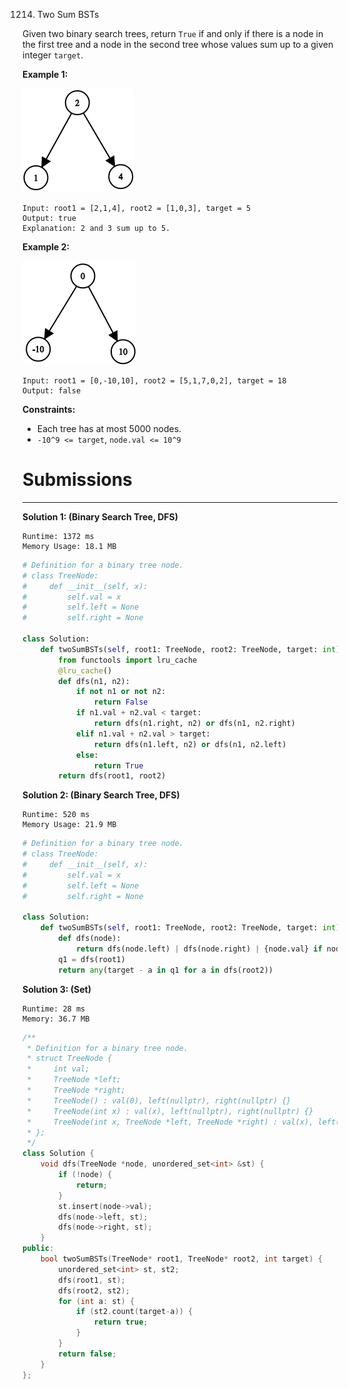 1214. Two Sum BSTs

Given two binary search trees, return `True` if and only if there is a node in the first tree and a node in the second tree whose values sum up to a given integer `target`.

**Example 1:**

![1214_1368_1_a2](img/1214_1368_1_a2.png)

```
Input: root1 = [2,1,4], root2 = [1,0,3], target = 5
Output: true
Explanation: 2 and 3 sum up to 5.
```

**Example 2:**

![1214_1368_2_a](img/1214_1368_2_a.png)

```
Input: root1 = [0,-10,10], root2 = [5,1,7,0,2], target = 18
Output: false
```

**Constraints:**

* Each tree has at most 5000 nodes.
* `-10^9 <= target`, `node.val <= 10^9`

# Submissions
---
**Solution 1: (Binary Search Tree, DFS)**
```
Runtime: 1372 ms
Memory Usage: 18.1 MB
```
```python
# Definition for a binary tree node.
# class TreeNode:
#     def __init__(self, x):
#         self.val = x
#         self.left = None
#         self.right = None

class Solution:
    def twoSumBSTs(self, root1: TreeNode, root2: TreeNode, target: int) -> bool:
        from functools import lru_cache
        @lru_cache()
        def dfs(n1, n2):
            if not n1 or not n2:
                return False
            if n1.val + n2.val < target:
                return dfs(n1.right, n2) or dfs(n1, n2.right)
            elif n1.val + n2.val > target:
                return dfs(n1.left, n2) or dfs(n1, n2.left)
            else:
                return True
        return dfs(root1, root2)
```

**Solution 2: (Binary Search Tree, DFS)**
```
Runtime: 520 ms
Memory Usage: 21.9 MB
```
```python
# Definition for a binary tree node.
# class TreeNode:
#     def __init__(self, x):
#         self.val = x
#         self.left = None
#         self.right = None

class Solution:
    def twoSumBSTs(self, root1: TreeNode, root2: TreeNode, target: int) -> bool:
        def dfs(node):
            return dfs(node.left) | dfs(node.right) | {node.val} if node else set()
        q1 = dfs(root1)
        return any(target - a in q1 for a in dfs(root2))
```

**Solution 3: (Set)**
```
Runtime: 28 ms
Memory: 36.7 MB
```
```c++
/**
 * Definition for a binary tree node.
 * struct TreeNode {
 *     int val;
 *     TreeNode *left;
 *     TreeNode *right;
 *     TreeNode() : val(0), left(nullptr), right(nullptr) {}
 *     TreeNode(int x) : val(x), left(nullptr), right(nullptr) {}
 *     TreeNode(int x, TreeNode *left, TreeNode *right) : val(x), left(left), right(right) {}
 * };
 */
class Solution {
    void dfs(TreeNode *node, unordered_set<int> &st) {
        if (!node) {
            return;
        }
        st.insert(node->val);
        dfs(node->left, st);
        dfs(node->right, st);
    }
public:
    bool twoSumBSTs(TreeNode* root1, TreeNode* root2, int target) {
        unordered_set<int> st, st2;
        dfs(root1, st);
        dfs(root2, st2);
        for (int a: st) {
            if (st2.count(target-a)) {
                return true;
            }
        }
        return false;
    }
};
```

